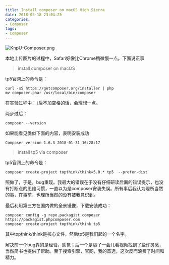 ```yaml
---
title: Install composer on macOS High Sierra
date: 2018-03-18 23:04:25
categories:
- Composer
tags:
- Composer
---
```


![KnpU-Composer.png](https://upload-images.jianshu.io/upload_images/2875232-361e8a75973595ab.png?imageMogr2/auto-orient/strip%7CimageView2/2/w/620)

本地上传图片的过程中，Safari好像比Chrome稍微慢一点。下面说正事

> install composer on macOS

tp5官网上的命令是：
```
curl -sS https://getcomposer.org/installer | php
mv composer.phar /usr/local/bin/composer
```
在实验过程中：`|`后不加空格的话，会理想一点。

两步过后：
```
composer --version
```
如果能看见类似下面的内容，表明安装成功
```
Composer version 1.6.3 2018-01-31 16:28:17
```

> install tp5 via composer

tp5官网上的命令是：
```
composer create-project topthink/think=5.0.* tp5  --prefer-dist
```
照做了，于是，bug重现。我最大的错误在于没有仔细研读后面的错误提示，也没有打断点的思维习惯，一直以为是composer安装失误。所有事后我认为理所当然的事，在事前，也理所当然的没有被我意识到。

最后利用第三方在国内做的全景镜像，下载安装成功：
```
composer config -g repo.packagist composer https://packagist.phpcomposer.com
composer create-project topthink/think tp5
```
其中topthink/think是核心文件，然后tp5是我们起的一个名字。

解决前一个bug靠的是经验，感觉；后一个是隔了一会儿看视频找到了些许灵感，当然简书也提供了帮助。至于搜索引擎，官网，我的首选，这次反而浪费了时间和精力。














